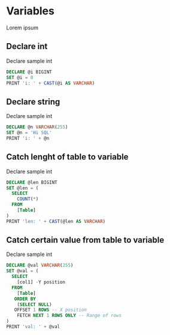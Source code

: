 # Variables

Lorem ipsum

## Declare int
Declare sample int
```sql
DECLARE @i BIGINT
SET @i = 0
PRINT 'i: ' + CAST(@i AS VARCHAR)
```

## Declare string
Declare sample int
```sql
DECLARE @n VARCHAR(255)
SET @n = 'Hi SQL'
PRINT 'i: ' + @n
```

## Catch lenght of table to variable
Declare sample int
```sql
DECLARE @len BIGINT
SET @len = (
  SELECT
    COUNT(*)
  FROM
    [Table]
)
PRINT 'len: ' + CAST(@len AS VARCHAR)
```

## Catch certain value from table to variable
Declare sample int
```sql
DECLARE @val VARCHAR(255)
SET @val = (
  SELECT
    [col1] -Y position
  FROM
    [Table]
   ORDER BY
    (SELECT NULL)
   OFFSET 1 ROWS -- X position
    FETCH NEXT 1 ROWS ONLY -- Range of rows
)
PRINT 'val: ' + @val
```
